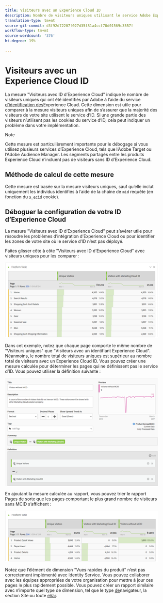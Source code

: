 ```yaml
---
title: Visiteurs avec un Experience Cloud ID
description: Nombre de visiteurs uniques utilisant le service Adobe Experience Cloud ID.
translation-type: tm+mt
source-git-commit: d3f92d72207f027d35f81a4ccf70d01569c3557f
workflow-type: tm+mt
source-wordcount: '376'
ht-degree: 19%

---
```



# Visiteurs avec un Experience Cloud ID

La mesure &quot;Visiteurs avec ID d’Experience Cloud&quot; indique le nombre de visiteurs uniques qui ont été identifiés par Adobe à l’aide du service [d’identification des](https://docs.adobe.com/content/help/fr-FR/id-service/using/home.html)Experience Cloud. Cette dimension est utile pour comparer à la mesure visiteurs [](unique-visitors.md) uniques afin de s’assurer que la majorité des visiteurs de votre site utilisent le service d’ID. Si une grande partie des visiteurs n’utilisent pas les cookies du service d’ID, cela peut indiquer un problème dans votre implémentation.

>[!NOTE]
>
>Cette mesure est particulièrement importante pour le débogage si vous utilisez plusieurs services d’Experience Cloud, tels que l’Adobe Target ou l’Adobe Audience Manager. Les segments partagés entre les produits Experience Cloud n’incluent pas de visiteurs sans ID d’Experience Cloud.

## Méthode de calcul de cette mesure

Cette mesure est basée sur la mesure visiteurs [](unique-visitors.md) uniques, sauf qu’elle inclut uniquement les individus identifiés à l’aide de la chaîne de `mid` requête (en fonction du [`s_ecid`](https://docs.adobe.com/content/help/fr-FR/core-services/interface/ec-cookies/cookies-analytics.html) cookie).

## Déboguer la configuration de votre ID d’Experience Cloud

La mesure &quot;Visiteurs avec ID d’Experience Cloud&quot; peut s’avérer utile pour résoudre les problèmes d’intégration d’Experience Cloud ou pour identifier les zones de votre site où le service d’ID n’est pas déployé.

Faites glisser côte à côte &quot;Visiteurs avec ID d’Experience Cloud&quot; avec visiteurs uniques pour les comparer :

![Comparaison de visiteurs uniques](assets/metric-mcvid1.png)

Dans cet exemple, notez que chaque page comporte le même nombre de &quot;Visiteurs uniques&quot; que &quot;Visiteurs avec un identifiant Experience Cloud&quot;. Néanmoins, le nombre total de visiteurs uniques est supérieur au nombre total de visiteurs avec un Experience Cloud ID. Vous pouvez créer une mesure [](../c-calcmetrics/cm-overview.md) calculée pour déterminer les pages qui ne définissent pas le service d’ID. Vous pouvez utiliser la définition suivante :

![Définition de mesure calculée](assets/metric-mcvid2.png)

En ajoutant la mesure calculée au rapport, vous pouvez trier le rapport Pages de sorte que les pages comportant le plus grand nombre de visiteurs sans MCID s’affichent :

![Pages sans service d’ID](assets/metric-mcvid3.png)

Notez que l’élément de dimension &quot;Vues rapides du produit&quot; n’est pas correctement implémenté avec Identity Service. Vous pouvez collaborer avec les équipes appropriées de votre organisation pour mettre à jour ces pages le plus rapidement possible. Vous pouvez créer un rapport similaire avec n’importe quel type de dimension, tel que le type [de](../dimensions/browser-type.md)navigateur, la section [](../dimensions/site-section.md)Site ou toute [eVar](../dimensions/evar.md).
